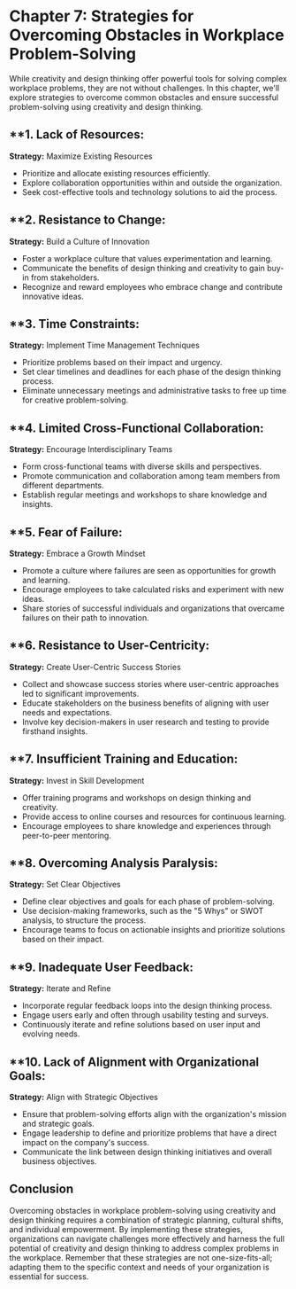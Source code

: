 Chapter 7: Strategies for Overcoming Obstacles in Workplace Problem-Solving
===========================================================================

While creativity and design thinking offer powerful tools for solving complex workplace problems, they are not without challenges. In this chapter, we'll explore strategies to overcome common obstacles and ensure successful problem-solving using creativity and design thinking.

\*\*1. **Lack of Resources:**
-----------------------------

**Strategy:** Maximize Existing Resources

* Prioritize and allocate existing resources efficiently.
* Explore collaboration opportunities within and outside the organization.
* Seek cost-effective tools and technology solutions to aid the process.

\*\*2. **Resistance to Change:**
--------------------------------

**Strategy:** Build a Culture of Innovation

* Foster a workplace culture that values experimentation and learning.
* Communicate the benefits of design thinking and creativity to gain buy-in from stakeholders.
* Recognize and reward employees who embrace change and contribute innovative ideas.

\*\*3. **Time Constraints:**
----------------------------

**Strategy:** Implement Time Management Techniques

* Prioritize problems based on their impact and urgency.
* Set clear timelines and deadlines for each phase of the design thinking process.
* Eliminate unnecessary meetings and administrative tasks to free up time for creative problem-solving.

\*\*4. **Limited Cross-Functional Collaboration:**
--------------------------------------------------

**Strategy:** Encourage Interdisciplinary Teams

* Form cross-functional teams with diverse skills and perspectives.
* Promote communication and collaboration among team members from different departments.
* Establish regular meetings and workshops to share knowledge and insights.

\*\*5. **Fear of Failure:**
---------------------------

**Strategy:** Embrace a Growth Mindset

* Promote a culture where failures are seen as opportunities for growth and learning.
* Encourage employees to take calculated risks and experiment with new ideas.
* Share stories of successful individuals and organizations that overcame failures on their path to innovation.

\*\*6. **Resistance to User-Centricity:**
-----------------------------------------

**Strategy:** Create User-Centric Success Stories

* Collect and showcase success stories where user-centric approaches led to significant improvements.
* Educate stakeholders on the business benefits of aligning with user needs and expectations.
* Involve key decision-makers in user research and testing to provide firsthand insights.

\*\*7. **Insufficient Training and Education:**
-----------------------------------------------

**Strategy:** Invest in Skill Development

* Offer training programs and workshops on design thinking and creativity.
* Provide access to online courses and resources for continuous learning.
* Encourage employees to share knowledge and experiences through peer-to-peer mentoring.

\*\*8. **Overcoming Analysis Paralysis:**
-----------------------------------------

**Strategy:** Set Clear Objectives

* Define clear objectives and goals for each phase of problem-solving.
* Use decision-making frameworks, such as the "5 Whys" or SWOT analysis, to structure the process.
* Encourage teams to focus on actionable insights and prioritize solutions based on their impact.

\*\*9. **Inadequate User Feedback:**
------------------------------------

**Strategy:** Iterate and Refine

* Incorporate regular feedback loops into the design thinking process.
* Engage users early and often through usability testing and surveys.
* Continuously iterate and refine solutions based on user input and evolving needs.

\*\*10. **Lack of Alignment with Organizational Goals:**
--------------------------------------------------------

**Strategy:** Align with Strategic Objectives

* Ensure that problem-solving efforts align with the organization's mission and strategic goals.
* Engage leadership to define and prioritize problems that have a direct impact on the company's success.
* Communicate the link between design thinking initiatives and overall business objectives.

**Conclusion**
--------------

Overcoming obstacles in workplace problem-solving using creativity and design thinking requires a combination of strategic planning, cultural shifts, and individual empowerment. By implementing these strategies, organizations can navigate challenges more effectively and harness the full potential of creativity and design thinking to address complex problems in the workplace. Remember that these strategies are not one-size-fits-all; adapting them to the specific context and needs of your organization is essential for success.

